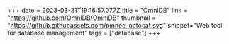 +++
date = 2023-03-31T19:16:57.077Z
title = "OmniDB"
link = "https://github.com/OmniDB/OmniDB"
thumbnail = "https://github.githubassets.com/pinned-octocat.svg"
snippet="Web tool for database management"
tags = ["database"]
+++
